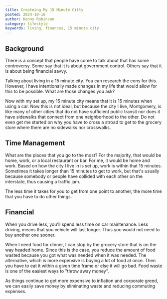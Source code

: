 ```yaml
---
title: Createing My 15 Minute Citty
posted: 2024-10-16
author: Kenny Robinson
category: lifestyle
keywords: living, finances, 15 minute city
---
```


## Background

There is a concept that people have come to talk about that has some controversy. Some say that 
it is about government control. Others say that it is about being financial savvy. 

Talking about living in a 15 minute city. You can research the cons for this. However, I have 
intentionally made changes in my life that would allow for this to be possible. What are those 
changes you ask?

Now with my set up, my 15 minute city means that it is 15 minutes when using a car. Now this is not ideal, but 
because the city I live, Montgomery, is like many of other cities that do not have sufficient 
public transit nor does it have sidewalks that connect from one neighborhood to the other. Do 
not even get me started on why you have to cross a stroad to get to the grocery store where 
there are no sidewalks nor crosswalks.

## Time Management

What are the places that you go to the most? For the majority, that would be home, work, or a 
local restaurant or bar.  For me, it would be home and work. Based on how the city I live in 
is set up, work is within that 15 minutes. Sometimes it takes longer than 15 minutes to get to 
work, but that's usually because somebody or people have collided with each other on the interstate,
thus causing a traffic jam. 

The less time it takes for you to get from one point to another, the more time that you have to 
do other things. 

## Financial

When you drive less, you'll spend less time on car maintenance. Less driving, means that you 
vehicle will last longer. Thus you would not need to buy another one sooner. 

When I need food for dinner, I can stop by the grocery store that is on the way headed home. 
Since this is the case, you reduce the amount of food wasted because you got what was needed
when it was needed. The alternative, which is more expensive is buying a lot of food at once. 
Then you have to eat it within a given time frame or else it will go bad. Food waste is one 
of the easiest ways to "throw away money". 

As things continue to get more expensive to inflation and corporate greed,
we can easily save money by eliminating waste and reducing commuting expenses.

